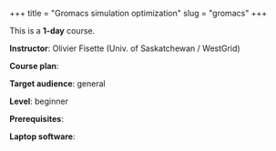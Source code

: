 +++
title = "Gromacs simulation optimization"
slug = "gromacs"
+++

This is a **1-day** course.

**Instructor**: Olivier Fisette (Univ. of Saskatchewan / WestGrid)

**Course plan**:

**Target audience**: general

**Level**: beginner

**Prerequisites**: 

**Laptop software**:

